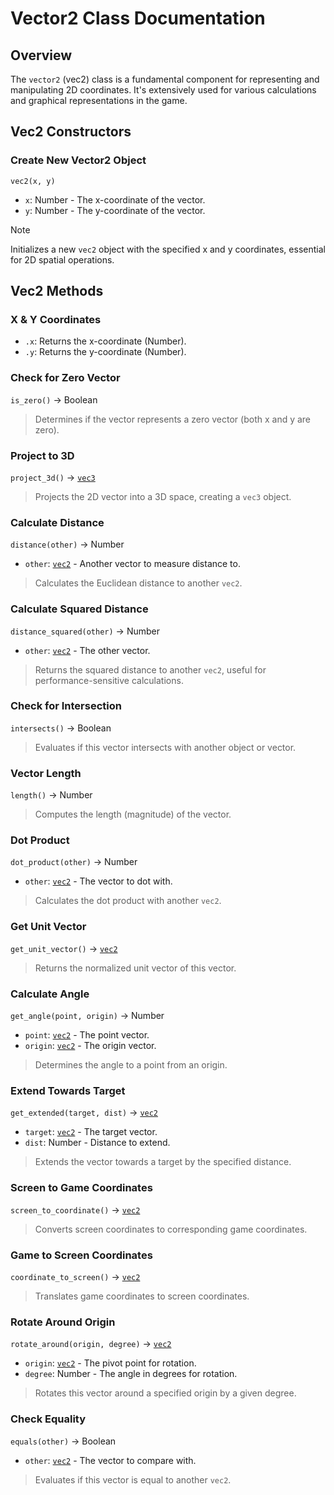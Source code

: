 # **Vector2 Class Documentation**

## Overview
The `vector2` (vec2) class is a fundamental component for representing and manipulating 2D coordinates. It's extensively used for various calculations and graphical representations in the game.

## Vec2 Constructors
### Create New Vector2 Object
`vec2(x, y)`
- `x`: Number - The x-coordinate of the vector.
- `y`: Number - The y-coordinate of the vector.

> [!NOTE]
> Initializes a new `vec2` object with the specified x and y coordinates, essential for 2D spatial operations.

## Vec2 Methods

### X & Y Coordinates
- `.x`: Returns the x-coordinate (Number).
- `.y`: Returns the y-coordinate (Number).

### Check for Zero Vector
`is_zero()` -> Boolean
> Determines if the vector represents a zero vector (both x and y are zero).

### Project to 3D
`project_3d()` -> [`vec3`](https://github.com/qqtnn/diablo_lua_documentation/wiki/Vector-3)
> Projects the 2D vector into a 3D space, creating a `vec3` object.

### Calculate Distance
`distance(other)` -> Number
- `other`: [`vec2`](https://github.com/qqtnn/diablo_lua_documentation/wiki/Vector-2) - Another vector to measure distance to.

> Calculates the Euclidean distance to another `vec2`.

### Calculate Squared Distance
`distance_squared(other)` -> Number
- `other`: [`vec2`](https://github.com/qqtnn/diablo_lua_documentation/wiki/Vector-2) - The other vector.

> Returns the squared distance to another `vec2`, useful for performance-sensitive calculations.

### Check for Intersection
`intersects()` -> Boolean
> Evaluates if this vector intersects with another object or vector.

### Vector Length
`length()` -> Number
> Computes the length (magnitude) of the vector.

### Dot Product
`dot_product(other)` -> Number
- `other`: [`vec2`](https://github.com/qqtnn/diablo_lua_documentation/wiki/Vector-2) - The vector to dot with.

> Calculates the dot product with another `vec2`.

### Get Unit Vector
`get_unit_vector()` -> [`vec2`](https://github.com/qqtnn/diablo_lua_documentation/wiki/Vector-2)
> Returns the normalized unit vector of this vector.

### Calculate Angle
`get_angle(point, origin)` -> Number
- `point`: [`vec2`](https://github.com/qqtnn/diablo_lua_documentation/wiki/Vector-2) - The point vector.
- `origin`: [`vec2`](https://github.com/qqtnn/diablo_lua_documentation/wiki/Vector-2) - The origin vector.

> Determines the angle to a point from an origin.

### Extend Towards Target
`get_extended(target, dist)` -> [`vec2`](https://github.com/qqtnn/diablo_lua_documentation/wiki/Vector-2)
- `target`: [`vec2`](https://github.com/qqtnn/diablo_lua_documentation/wiki/Vector-2) - The target vector.
- `dist`: Number - Distance to extend.

> Extends the vector towards a target by the specified distance.

### Screen to Game Coordinates
`screen_to_coordinate()` -> [`vec2`](https://github.com/qqtnn/diablo_lua_documentation/wiki/Vector-2)
> Converts screen coordinates to corresponding game coordinates.

### Game to Screen Coordinates
`coordinate_to_screen()` -> [`vec2`](https://github.com/qqtnn/diablo_lua_documentation/wiki/Vector-2)
> Translates game coordinates to screen coordinates.

### Rotate Around Origin
`rotate_around(origin, degree)` -> [`vec2`](https://github.com/qqtnn/diablo_lua_documentation/wiki/Vector-2)
- `origin`: [`vec2`](https://github.com/qqtnn/diablo_lua_documentation/wiki/Vector-2) - The pivot point for rotation.
- `degree`: Number - The angle in degrees for rotation.

> Rotates this vector around a specified origin by a given degree.

### Check Equality
`equals(other)` -> Boolean
- `other`: [`vec2`](https://github.com/qqtnn/diablo_lua_documentation/wiki/Vector-2) - The vector to compare with.

> Evaluates if this vector is equal to another `vec2`.

